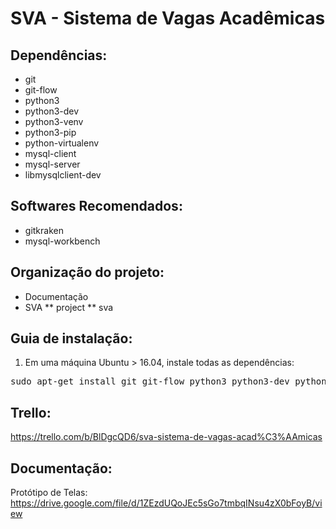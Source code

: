 # SVA - Sistema de Vagas Acadêmicas

## Dependências:
* git
* git-flow
* python3
* python3-dev
* python3-venv
* python3-pip
* python-virtualenv
* mysql-client
* mysql-server
* libmysqlclient-dev

## Softwares Recomendados:
* gitkraken
* mysql-workbench

## Organização do projeto:
* Documentação
* SVA
** project 
** sva

## Guia de instalação:
1. Em uma máquina Ubuntu > 16.04, instale todas as dependências:
<pre>sudo apt-get install git git-flow python3 python3-dev python3-venv python3-pip python-virtualenv mysql-client mysql-server libmysqlclient-dev</pre>

## Trello:
https://trello.com/b/BlDgcQD6/sva-sistema-de-vagas-acad%C3%AAmicas

## Documentação:
Protótipo de Telas: https://drive.google.com/file/d/1ZEzdUQoJEc5sGo7tmbqINsu4zX0bFoyB/view
